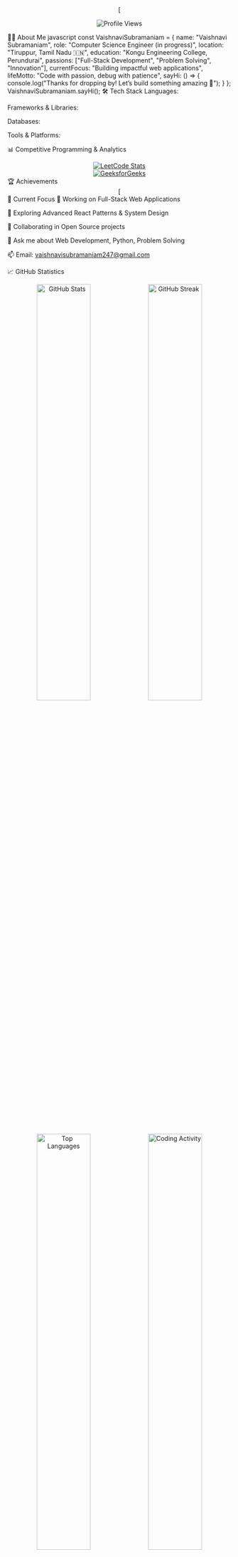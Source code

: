 <div align="center">
[

<img src="https://komarev.com/ghpvc/?username=VaishnaviSubramaniam08&color=blueviolet&style=for-the-badge&label=PROFILE+VIEWS" alt="Profile Views"/> </div>
👩‍💻 About Me
javascript
const VaishnaviSubramaniam = {
  name: "Vaishnavi Subramaniam",
  role: "Computer Science Engineer (in progress)",
  location: "Tiruppur, Tamil Nadu 🇮🇳",
  education: "Kongu Engineering College, Perundurai",
  passions: ["Full-Stack Development", "Problem Solving", "Innovation"],
  currentFocus: "Building impactful web applications",
  lifeMotto: "Code with passion, debug with patience",
  sayHi: () => {
    console.log("Thanks for dropping by! Let’s build something amazing 🚀");
  }
};
VaishnaviSubramaniam.sayHi();
🛠️ Tech Stack
Languages:

Frameworks & Libraries:

Databases:

Tools & Platforms:

📊 Competitive Programming & Analytics
<div align="center"> <a href="https://leetcode.com/vaishnavisubramaniam/"> <img src="https://leetcard.jacoblin.cool/vaishnavisubramaniam?theme=dark&font=Nunito&ext=contest" alt="LeetCode Stats"/> </a> <br> <a href="https://auth.geeksforgeeks.org/user/vaishnavis08/profile"> <img src="https://img.shields.io/badge/GeeksforGeeks-298D46?style=for-the-badge&logo=geeksforgeeks&logoColor=white" alt="GeeksforGeeks"/> </a> </div>
🏆 Achievements
<div align="center">
[

</div>
🎯 Current Focus
🔭 Working on Full-Stack Web Applications

🌱 Exploring Advanced React Patterns & System Design

👯 Collaborating in Open Source projects

💬 Ask me about Web Development, Python, Problem Solving

📫 Email: vaishnavisubramaniam247@gmail.com

📈 GitHub Statistics
<div align="center"> <img width="49%" src="https://github-readme-stats.vercel.app/api?username=VaishnaviSubramaniam08&show_icons=true&theme=radical&hide_border=true&bg_color=0D1117&title_color=667EEA&icon_color=764BA2&text_color=FFFFFF" alt="GitHub Stats"/> <img width="49%" src="https://github-readme-streak-stats.herokuapp.com/?user=VaishnaviSubramaniam08&theme=radical&hide_border=true&background=0D1117&stroke=667EEA&ring=764BA2&fire=FF6B6B&currStreakLabel=667EEA" alt="GitHub Streak"/> <img width="49%" src="https://github-readme-stats.vercel.app/api/top-langs/?username=VaishnaviSubramaniam08&layout=compact&theme=radical&hide_border=true&bg_color=0D1117&title_color=667EEA&text_color=FFFFFF" alt="Top Languages"/> <img width="49%" src="https://github-readme-stats.vercel.app/api/wakatime?username=VaishnaviSubramaniam08&theme=radical&hide_border=true&bg_color=0D1117&title_color=667EEA&text_color=FFFFFF" alt="Coding Activity"/> </div>
📬 Connect With Me
<div align="center">
[
[
[
[
[
[

<br> 📍 Tiruppur, Tamil Nadu, India 🎓 Kongu Engineering College, Perundurai 💼 Open to opportunities and collaborations </div>
💭 Code Philosophy
<div align="center">
"Code is like humor. When you have to explain it, it's bad." – Cory House
"First, solve the problem. Then, write the code." – John Johnson
"Make it work, make it right, make it fast." – Kent Beck

</div>
😄 Random Dev Meme
<div align="center"> <img src="https://readme-jokes.vercel.app/api?theme=radical" alt="Jokes Card"/> </div>
